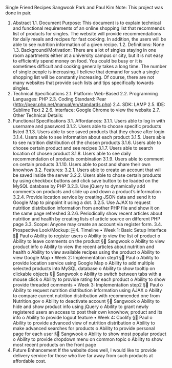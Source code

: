 Single Friend Recipes Sangwook Park and Paul Kim
Note: This project was done in pair.
1. Abstract
1.1. Document Purpose:
This document is to explain technical and functional requirements of an online shopping list that recommends list of products for singles. The website will provide recommendations for daily meals and recipes for fast cooking. In addition, the users will be able to see nutrition information of a given recipe.
1.2. Definitions: None
1.3. Background/Motivation:
There are a lot of singles staying in one room apartments either at a university campus or city, but it is not easy to efficiently spend money on food. You could be busy or it is sometimes difficult and cooking generally takes a long time. The number of single people is increasing. I believe that demand for such a single shopping list will be constantly increasing. Of course, there are not many websites that provide such lists and tips specifically towards singles.
2. Technical Specifications
2.1. Platform: Web-Based
2.2. Programming Languages: PHP
2.3. Coding Standard: Pear (http://pear.php.net/manual/en/standards.php) 2.4. SDK: LAMP
2.5. IDE: Sublime Text 2
2.6. Interface: Google Chrome to view the website 2.7. Other Technical Details:
3. Functional Specifications 3.1. Affordances:
3.1.1. Users able to log in with username and password
3.1.2. Users able to choose specific products listed
3.1.3. Users able to see saved products that they chose after login 3.1.4. Users able to see information about each product
3.1.5. Users able to see nutrition distribution of the chosen products 3.1.6. Users able to choose certain product and see recipes
3.1.7. Users able to search location of chosen product
3.1.8. Users able to see daily recommendation of products combination 3.1.9. Users able to comment on certain products
3.1.10. Users able to post and share their own knowhow
3.2. Features:
3.2.1. Users able to create an account that will be saved inside the server 3.2.2. Users able to chose certain products by using checkbox buttons
and click save button to be loaded on the MySQL database by PHP 3.2.3. Use jQuery to dynamically add comments on products and slide up
and down a product’s information
3.2.4. Provide location service by creating JSON data and send it to
Google Map to pinpoint it using a dot.
3.2.5. Use AJAX to request nutrition distribution information from another
PHP file and show it on the same page refreshed
3.2.6. Periodically show recent articles about nutrition and health by
creating lists of article source on different PHP page
3.3. Scope:
Anyone may create an account via register form.
3.4. Prospective Look/Mockup:
￼4. Timeline
• Week 1: Basic Setup Interface
§ Paul
o Ability to register users
o Ability to view the list of product
o Ability to leave comments on the product
§ Sangwook
o Ability to view product info
o Ability to view the recent articles about nutrition and health o Ability to view available recipes using the product
o Ability to view Google Map
• Week 2: Implementation step1 § Paul
o Ability to provide location service using Google Map
o Ability to add multiple selected products into MySQL database o Ability to show tooltip on clickable objects
§ Sangwook
o Ability to switch between tabs with a mouse click o Ability to provide rating for each product
o Ability to show provide threaded comments
• Week 3: Implementation step2 § Paul
o Ability to request nutrition distribution information using AJAX o Ability to compare current nutrition distribution with
recommended one from Nutrition.gov o Ability to deactivate account
§ Sangwook
o Ability to hide and show product info using jQuery
o Ability to grant newly registered users an access to post their
own knowhow, product and its info o Ability to provide logout feature
• Week 4: Coolify § Paul
o Ability to provide advanced view of nutrition distribution o Ability to make advanced searches for products
o Ability to provide personal page for each user
§ Sangwook
o Ability to show most popular product
o Ability to provide dropdown menu on common topic
o Ability to show most recent products on the front page
5. Future Enhancement
If the website does well, I would like to provide delivery service for those who live far away from such products at affordable cost.
